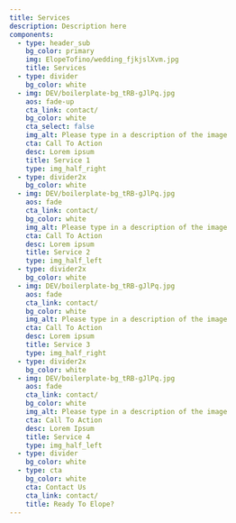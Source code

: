 ```yaml
---
title: Services
description: Description here
components:
  - type: header_sub
    bg_color: primary
    img: ElopeTofino/wedding_fjkjslXvm.jpg
    title: Services
  - type: divider
    bg_color: white
  - img: DEV/boilerplate-bg_tRB-gJlPq.jpg
    aos: fade-up
    cta_link: contact/
    bg_color: white
    cta_select: false
    img_alt: Please type in a description of the image
    cta: Call To Action
    desc: Lorem ipsum
    title: Service 1
    type: img_half_right
  - type: divider2x
    bg_color: white
  - img: DEV/boilerplate-bg_tRB-gJlPq.jpg
    aos: fade
    cta_link: contact/
    bg_color: white
    img_alt: Please type in a description of the image
    cta: Call To Action
    desc: Lorem ipsum
    title: Service 2
    type: img_half_left
  - type: divider2x
    bg_color: white
  - img: DEV/boilerplate-bg_tRB-gJlPq.jpg
    aos: fade
    cta_link: contact/
    bg_color: white
    img_alt: Please type in a description of the image
    cta: Call To Action
    desc: Lorem ipsum
    title: Service 3
    type: img_half_right
  - type: divider2x
    bg_color: white
  - img: DEV/boilerplate-bg_tRB-gJlPq.jpg
    aos: fade
    cta_link: contact/
    bg_color: white
    img_alt: Please type in a description of the image
    cta: Call To Action
    desc: Lorem Ipsum
    title: Service 4
    type: img_half_left
  - type: divider
    bg_color: white
  - type: cta
    bg_color: white
    cta: Contact Us
    cta_link: contact/
    title: Ready To Elope?
---
```

